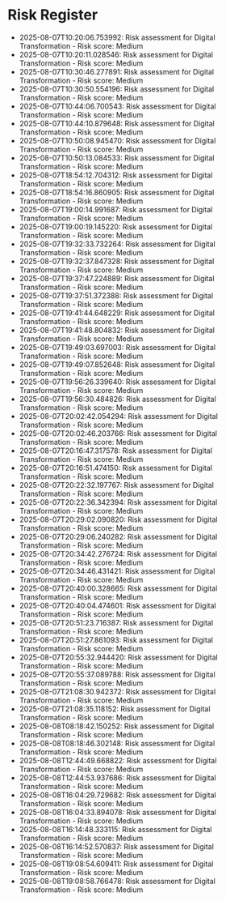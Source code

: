 # Risk Register

- 2025-08-07T10:20:06.753992: Risk assessment for Digital Transformation - Risk score: Medium
- 2025-08-07T10:20:11.028546: Risk assessment for Digital Transformation - Risk score: Medium
- 2025-08-07T10:30:46.277891: Risk assessment for Digital Transformation - Risk score: Medium
- 2025-08-07T10:30:50.554196: Risk assessment for Digital Transformation - Risk score: Medium
- 2025-08-07T10:44:06.700543: Risk assessment for Digital Transformation - Risk score: Medium
- 2025-08-07T10:44:10.879648: Risk assessment for Digital Transformation - Risk score: Medium
- 2025-08-07T10:50:08.945470: Risk assessment for Digital Transformation - Risk score: Medium
- 2025-08-07T10:50:13.084533: Risk assessment for Digital Transformation - Risk score: Medium
- 2025-08-07T18:54:12.704312: Risk assessment for Digital Transformation - Risk score: Medium
- 2025-08-07T18:54:16.860905: Risk assessment for Digital Transformation - Risk score: Medium
- 2025-08-07T19:00:14.991687: Risk assessment for Digital Transformation - Risk score: Medium
- 2025-08-07T19:00:19.145220: Risk assessment for Digital Transformation - Risk score: Medium
- 2025-08-07T19:32:33.732264: Risk assessment for Digital Transformation - Risk score: Medium
- 2025-08-07T19:32:37.847328: Risk assessment for Digital Transformation - Risk score: Medium
- 2025-08-07T19:37:47.224889: Risk assessment for Digital Transformation - Risk score: Medium
- 2025-08-07T19:37:51.372388: Risk assessment for Digital Transformation - Risk score: Medium
- 2025-08-07T19:41:44.648229: Risk assessment for Digital Transformation - Risk score: Medium
- 2025-08-07T19:41:48.804832: Risk assessment for Digital Transformation - Risk score: Medium
- 2025-08-07T19:49:03.697003: Risk assessment for Digital Transformation - Risk score: Medium
- 2025-08-07T19:49:07.852648: Risk assessment for Digital Transformation - Risk score: Medium
- 2025-08-07T19:56:26.339640: Risk assessment for Digital Transformation - Risk score: Medium
- 2025-08-07T19:56:30.484826: Risk assessment for Digital Transformation - Risk score: Medium
- 2025-08-07T20:02:42.054294: Risk assessment for Digital Transformation - Risk score: Medium
- 2025-08-07T20:02:46.203766: Risk assessment for Digital Transformation - Risk score: Medium
- 2025-08-07T20:16:47.317578: Risk assessment for Digital Transformation - Risk score: Medium
- 2025-08-07T20:16:51.474150: Risk assessment for Digital Transformation - Risk score: Medium
- 2025-08-07T20:22:32.197767: Risk assessment for Digital Transformation - Risk score: Medium
- 2025-08-07T20:22:36.342394: Risk assessment for Digital Transformation - Risk score: Medium
- 2025-08-07T20:29:02.090820: Risk assessment for Digital Transformation - Risk score: Medium
- 2025-08-07T20:29:06.240282: Risk assessment for Digital Transformation - Risk score: Medium
- 2025-08-07T20:34:42.276724: Risk assessment for Digital Transformation - Risk score: Medium
- 2025-08-07T20:34:46.431421: Risk assessment for Digital Transformation - Risk score: Medium
- 2025-08-07T20:40:00.328665: Risk assessment for Digital Transformation - Risk score: Medium
- 2025-08-07T20:40:04.474601: Risk assessment for Digital Transformation - Risk score: Medium
- 2025-08-07T20:51:23.716387: Risk assessment for Digital Transformation - Risk score: Medium
- 2025-08-07T20:51:27.861093: Risk assessment for Digital Transformation - Risk score: Medium
- 2025-08-07T20:55:32.944420: Risk assessment for Digital Transformation - Risk score: Medium
- 2025-08-07T20:55:37.089788: Risk assessment for Digital Transformation - Risk score: Medium
- 2025-08-07T21:08:30.942372: Risk assessment for Digital Transformation - Risk score: Medium
- 2025-08-07T21:08:35.118152: Risk assessment for Digital Transformation - Risk score: Medium
- 2025-08-08T08:18:42.150252: Risk assessment for Digital Transformation - Risk score: Medium
- 2025-08-08T08:18:46.302148: Risk assessment for Digital Transformation - Risk score: Medium
- 2025-08-08T12:44:49.668822: Risk assessment for Digital Transformation - Risk score: Medium
- 2025-08-08T12:44:53.937686: Risk assessment for Digital Transformation - Risk score: Medium
- 2025-08-08T16:04:29.729682: Risk assessment for Digital Transformation - Risk score: Medium
- 2025-08-08T16:04:33.894078: Risk assessment for Digital Transformation - Risk score: Medium
- 2025-08-08T16:14:48.333115: Risk assessment for Digital Transformation - Risk score: Medium
- 2025-08-08T16:14:52.570837: Risk assessment for Digital Transformation - Risk score: Medium
- 2025-08-08T19:08:54.609411: Risk assessment for Digital Transformation - Risk score: Medium
- 2025-08-08T19:08:58.766478: Risk assessment for Digital Transformation - Risk score: Medium
